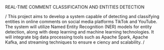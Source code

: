  REAL-TIME COMMENT CLASSIFICATION AND ENTITIES DETECTION 

/
This project aims to develop a system capable of detecting and classifying 
entities in online comments on social media platforms TikTok and YouTube. The 
system will utilize Named Entity Recognition (NER) models for entity detection, 
along with deep learning and machine learning technologies. It will integrate big 
data processing tools such as Apache Spark, Apache Kafka, and streaming 
techniques to ensure e ciency and scalability.
/
